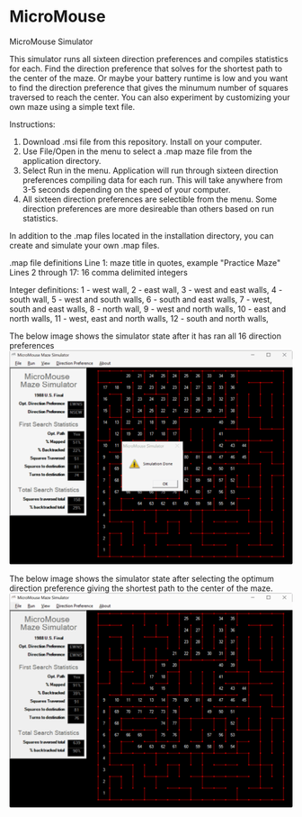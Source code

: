 # MicroMouse
MicroMouse Simulator

This simulator runs all sixteen direction preferences and compiles statistics for each. Find the direction preference that solves for the shortest path to the center of the maze. Or maybe your battery runtime is low and you want to find the direction preference that gives the minumum number of squares traversed to reach the center. You can also experiment by customizing your own maze using a simple text file.

Instructions:
1. Download .msi file from this repository. Install on your computer.
2. Use File/Open in the menu to select a .map maze file from the application directory.
3. Select Run in the menu. Application will run through sixteen direction preferences compiling data for each run. This will take anywhere from 3-5 seconds depending on the speed of your computer.
4. All sixteen direction preferences are selectible from the menu. Some direction preferences are more desireable than others based on run statistics.

In addition to the .map files located in the installation directory, you can create and simulate your own .map files.

.map file definitions
Line 1: maze title in quotes, example "Practice Maze"
Lines 2 through 17: 16 comma delimited integers

Integer definitions:
1 - west wall,
2 - east wall,
3 - west and east walls,
4 - south wall,
5 - west and south walls,
6 - south and east walls,
7 - west, south and east walls,
8 - north wall,
9 - west and north walls,
10 - east and north walls,
11 - west, east and north walls,
12 - south and north walls,

The below image shows the simulator state after it has ran all 16 direction preferences
![Image1](/Images/solution_done.gif?raw=true)

The below image shows the simulator state after selecting the optimum direction preference giving the shortest path to the center of the maze.
![Image2](/Images/shortest_path.gif?raw=true)
